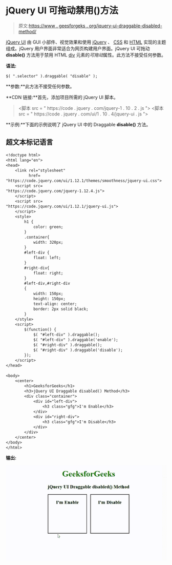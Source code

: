 # jQuery UI 可拖动禁用()方法

> 原文:[https://www . geesforgeks . org/jquery-ui-draggable-disabled-method/](https://www.geeksforgeeks.org/jquery-ui-draggable-disabled-method/)

[jQuery UI](https://www.geeksforgeeks.org/jquery-ui-introduction/) 由 GUI 小部件、视觉效果和使用 [jQuery](https://www.geeksforgeeks.org/jquery-tutorials/) 、 [CSS](https://www.geeksforgeeks.org/css-tutorials/) 和 [HTML](https://www.geeksforgeeks.org/html-tutorials/) 实现的主题组成。jQuery 用户界面非常适合为网页构建用户界面。jQuery UI 可拖动 **disable()** 方法用于禁用 HTML [div](https://www.geeksforgeeks.org/div-tag-html/) 元素的*可拖动*属性。此方法不接受任何参数。

**语法:**

```
$( ".selector" ).draggable( "disable" );
```

**参数:**此方法不接受任何参数。

**CDN 链接:**首先，添加项目所需的 jQuery UI 脚本。

> <link href="”https://code.jquery.com/ui/1.10.4/themes/ui-lightness/jquery-ui.css”" rel="”stylesheet”">
> <脚本 src = " https://code . jquery . com/jquery-1 . 10 . 2 . js "></脚本>
> <脚本 src = " https://code . jquery . com/ui/1 . 10 . 4/jquery-ui . js "></脚本>

**示例:**下面的示例说明了 jQuery UI 中的 Draggable **disable()** 方法。

## 超文本标记语言

```
<!doctype html>
<html lang="en">
<head>
    <link rel="stylesheet"
          href=
"https://code.jquery.com/ui/1.12.1/themes/smoothness/jquery-ui.css">
    <script src=
"https://code.jquery.com/jquery-1.12.4.js">
    </script>
    <script src=
"https://code.jquery.com/ui/1.12.1/jquery-ui.js">
    </script>
    <style>
        h1 {
            color: green;
        }
        .container{
            width: 320px;
        }
        #left-div {
            float: left;
        }
        #right-div{
            float: right;
        }
        #left-div,#right-div
        {
            width: 150px;
            height: 150px;
            text-align: center;
            border: 2px solid black;
        }
    </style>
    <script>
        $(function() {
            $( "#left-div" ).draggable();
            $( "#left-div" ).draggable('enable');
            $( "#right-div" ).draggable();
            $( "#right-div" ).draggable('disable');    
        });
    </script>
</head>

<body>
    <center>
        <h1>GeeksforGeeks</h1>
        <h3>jQuery UI Draggable disabled() Method</h3>
        <div class="container">
            <div id="left-div">
                <h3 class="gfg">I'm Enable</h3>
            </div>
            <div id="right-div">
                <h3 class="gfg">I'm Disable</h3>
            </div>
        </div>
    </center>
</body>
</html>
```

**输出:**

![jQuery UI Draggable disabled() Method](img/38a126ed31acebec0ea2b27a6cc51175.png)
